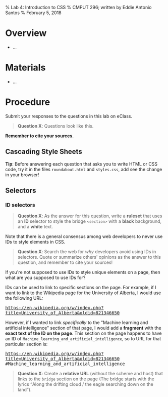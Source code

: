 % Lab 4: Introduction to CSS
% CMPUT 296; written by Eddie Antonio Santos
% February 5, 2018

Overview
========

 - ...

Materials
=========

 - ...


Procedure
=========

Submit your responses to the questions in this lab on eClass.

> **Question X**: Questions look like this.

**Remember to cite your sources**.

Cascading Style Sheets
----------------------

<!-- intro -->

**Tip**: Before answering each question that asks you to write HTML or
CSS code, try it in the files `roundabout.html` and `styles.css`, add
see the change in your browser!

<!-- how to include a css file in your HTML -->

<!--
 Basic syntax:

   https://css-tricks.com/css-ruleset-terminology/
-->


Selectors
---------

<!-- class selectors -->

<!-- element selectors -->

<!-- margin:; max-width: text-align; -->

<!--
   the cascade
-->


### ID selectors

> **Question X**: As the answer for this question, write a **ruleset**
> that uses an **ID** selector to style the bridge `<section>` with
> a **black** background, and a **white** text.

Note that there is a general consensus among web developers to never use
IDs to style elements in CSS.

> **Question X**: Search the web for *why* developers avoid using IDs in
> selectors. Quote or summarize others' opinions as the answer to this
> question, and remember to cite your sources!

If you're not supposed to use IDs to style unique elements on a page,
then what are you supposed to use IDs for?

IDs can be used to link to specific sections on the page. For example,
if I want to link to the Wikipedia page for the University of Alberta,
I would use the following URL:

<samp>https://en.wikipedia.org/w/index.php?title=University_of_Alberta&oldid=821346650</samp>

However, if I wanted to link *specifically* to the "Machine learning and
artificial intelligence" section of that page, I would add
a **fragment** with the **exact text of the ID on the page**. This
section on the  page happens to have an ID of
`Machine_learning_and_artificial_intelligence`, so to URL for that
particular section is:

<samp>https://en.wikipedia.org/w/index.php?title=University_of_Alberta&oldid=821346650<wbr>#Machine_learning_and_artificial_intelligence</samp>

> **Question X**: Create a **relative URL** (without the scheme and
> host) that links to the `bridge` section on the page (The bridge
> starts with the lyrics <q>Along the drifting cloud / the eagle
> searching down on the land</q>).
